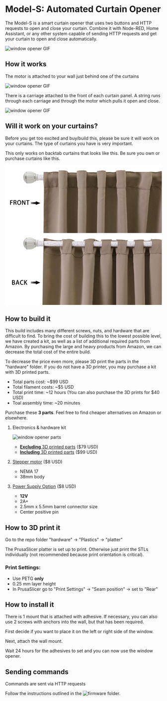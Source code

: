# Model-S: Automated Curtain Opener

The Model-S is a smart curtain opener that uses two buttons and HTTP requests to open and close your curtain. Combine it with Node-RED, Home Assistant, or any other system capable of sending HTTP requests and get your curtain to open and close automatically.

![window opener GIF](/media/curtain-gif.gif)

## How it works

The motor is attached to your wall just behind one of the curtains

![window opener GIF](/media/motor-gif.gif)

There is a carriage attached to the front of each curtain panel. A string runs through each carriage and through the motor which pulls it open and close.

![window opener GIF](/media/string-gif.gif)

## Will it work on your curtains?

Before you get too excited and buy/build this, please be sure it will work on your curtains. The type of curtains you have is very important.

This only works on backtab curtains that looks like this. Be sure you own or purchase curtains like this.

![window opener GIF](/media/backtab-example.jpg)


## How to build it

This build includes many different screws, nuts, and hardware that are difficult to find. To bring the cost of building this to the lowest possible level, we have created a kit, as well as a list of additional required parts from Amazon. By purchasing the large and heavy products from Amazon, we can decrease the total cost of the entire build.

To decrease the price even more, please 3D print the parts in the "hardware" folder. If you do not have a 3D printer, you may purchase a kit with 3D printed parts.

* Total parts cost: ~$99 USD
* Total filament costs: ~$5 USD
* Total print time: ~12 hours (You can also purchase the 3D prints for $40 USD)
* Toal assembly time: ~20 minutes

Purchase these **3 parts**. Feel free to find cheaper alternatives on Amazon or elsewhere.

1.  Electronics & hardware kit
    
    ![window opener parts](/media/parts.jpg)

    * [**Excluding** 3D printed parts](https://valarsystems.com/products/s1-adjustable-curtain-opener?variant=39595200315451) ($79 USD)
    * [**Including** 3D printed parts](https://valarsystems.com/products/s1-adjustable-curtain-opener?variant=395952002826837) ($99 USD)

2. <a href="https://amzn.to/2Wc5Oh4" target="_blank">Stepper motor</a> ($8 USD)
    * NEMA 17
    * 38mm body

3. <a href="https://amzn.to/3mh7aln" target="_blank">Power Supply Option</a>  ($8 USD)
    * **12V**  
    * 2A+
    * 2.5mm x 5.5mm barrel connector size
    * Center positive pin


## How to 3D print it

Go to the repo folder "hardware" -> "Plastics" -> "platter"

The PrusaSlicer platter is set up to print. Otherwise just print the STLs individually (not recommended because print orientation is critical). 

### Print Settings:
* Use PETG **only**
* 0.25 mm layer height
* In PrusaSlicer go to "Print Settings" -> "Seam position" -> set to "Rear"


## How to install it

There is 1 mount that is attached with adhesive. If necessary, you can also use 2 screws with anchors into the wall, but that has been required. 

First decide if you want to place it on the left or right side of the window.

Next, attach the wall mount.

Wait 24 hours for the adhesives to set and you can now use the window opener.

## Sending commands

Commands are sent via HTTP requests

Follow the instructions outlined in the ![firmware](/firmware) folder.

